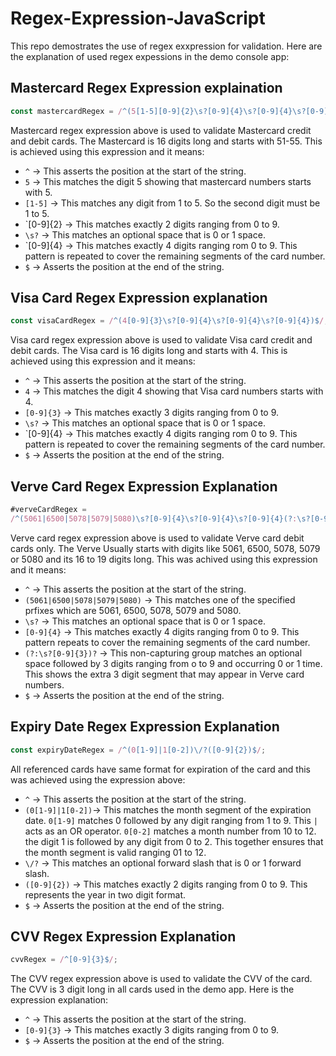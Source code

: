 # Regex-Expression-JavaScript

This repo demostrates the use of regex exxpression for validation. Here are the explanation of used regex expessions in the demo console app:

## Mastercard Regex Expression explaination

```JavaScript
const mastercardRegex = /^(5[1-5][0-9]{2}\s?[0-9]{4}\s?[0-9]{4}\s?[0-9]{4})$/;
```

  Mastercard regex expression above is used to validate Mastercard credit and debit cards. The Mastercard is 16 digits long and starts with 51-55. This is achieved using this expression and it means:

+ `^` -> This asserts the position at the start of the string.
+ `5` -> This matches the digit 5 showing that mastercard numbers starts with 5.
+ `[1-5]` -> This matches any digit from 1 to 5. So the second digit must be 1 to 5.
+ `[0-9]{2} -> This matches exactly 2 digits ranging from 0 to 9.
+ `\s?` -> This matches an optional space that is 0 or 1 space.
+ `[0-9]{4} -> This matches exactly 4 digits ranging rom 0 to 9. This pattern is repeated to cover the remaining segments of the card number.
+ `$` -> Asserts the position at the end of the string.

## Visa Card Regex Expression explanation

```JavaScript
const visaCardRegex = /^(4[0-9]{3}\s?[0-9]{4}\s?[0-9]{4}\s?[0-9]{4})$/;
```

Visa card regex expression above is used to validate Visa card credit and debit cards. The Visa card is 16 digits long and starts with 4. This is achieved using this expression and it means:

+ `^` -> This asserts the position at the start of the string.
+ `4` -> This matches the digit 4 showing that Visa card numbers starts with 4.
+ `[0-9]{3}` -> This matches exactly 3 digits ranging from 0 to 9.
+ `\s?` -> This matches an optional space that is 0 or 1 space.
+ `[0-9]{4} -> This matches exactly 4 digits ranging rom 0 to 9. This pattern is repeated to cover the remaining segments of the card number.
+ `$` -> Asserts the position at the end of the string.

## Verve Card Regex Expression Explanation

```JavaScript
#verveCardRegex =
/^(5061|6500|5078|5079|5080)\s?[0-9]{4}\s?[0-9]{4}\s?[0-9]{4}(?:\s?[0-9]{3})?$/;
```
Verve card regex expression above is used to validate Verve card debit cards only. The Verve Usually starts with digits like 5061, 6500, 5078, 5079 or 5080 and its 16 to 19 digits long. This was achived using this expression and it means:

+ `^` -> This asserts the position at the start of the string.
+ `(5061|6500|5078|5079|5080)` -> This matches one of the specified prfixes which are 5061, 6500, 5078, 5079 and 5080.
+ `\s?` -> This matches an optional space that is 0 or 1 space.
+ `[0-9]{4}` -> This matches exactly 4 digits ranging from 0 to 9. This pattern repeats to cover the remaining segments of the card number.
+ `(?:\s?[0-9]{3})?` -> This non-capturing group matches an optional space followed by 3 digits ranging from o to 9 and occurring 0 or 1 time. This shows the extra 3 digit segment that may appear in Verve card numbers.
+ `$` -> Asserts the position at the end of the string.

## Expiry Date Regex Expression Explanation

```JavaScript
const expiryDateRegex = /^(0[1-9]|1[0-2])\/?([0-9]{2})$/;
```
All referenced cards have same format for expiration of the card and this was achieved using the expression above:

+ `^` -> This asserts the position at the start of the string.
+ `(0[1-9]|1[0-2])`-> This matches the month segment of the expiration date. `0[1-9]` matches 0 followed by any digit ranging from 1 to 9. This `|` acts as an OR operator. `0[0-2]` matches a month number from 10 to 12. the digit 1 is followed by any digit from 0 to 2. This together ensures that the month segment is valid ranging 01 to 12.
+ `\/?` -> This matches an optional forward slash that is 0 or 1 forward slash.
+ `([0-9]{2})` -> This matches exactly 2 digits ranging from 0 to 9. This represents the year in two digit format.
+ `$` -> Asserts the position at the end of the string.

## CVV Regex Expression Explanation

```JavaScript
cvvRegex = /^[0-9]{3}$/;
```

The CVV regex expression above is used to validate the CVV of the card. The CVV is 3 digit long in all cards used in the demo app. Here is the expression explanation:

+ `^` -> This asserts the position at the start of the string.
+ `[0-9]{3}` -> This matches exactly 3 digits ranging from 0 to 9.
+ `$` -> Asserts the position at the end of the string.
